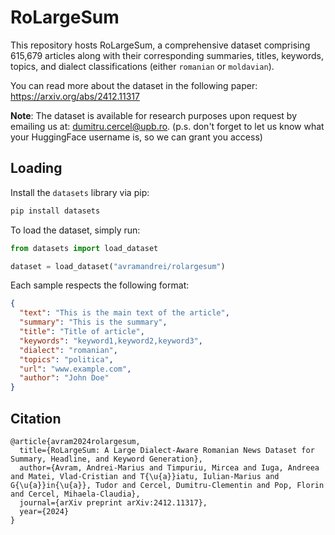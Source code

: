 # RoLargeSum

This repository hosts RoLargeSum, a comprehensive dataset comprising 615,679 articles along with their corresponding summaries, titles, keywords, topics, and dialect classifications (either `romanian` or `moldavian`).

You can read more about the dataset in the following paper: https://arxiv.org/abs/2412.11317

**Note**: The dataset is available for research purposes upon request by emailing us at: dumitru.cercel@upb.ro. (p.s. don't forget to let us know what your HuggingFace username is, so we can grant you access)

## Loading

Install the `datasets` library via pip:

```bash
pip install datasets
```

To load the dataset, simply run:

```Python
from datasets import load_dataset

dataset = load_dataset("avramandrei/rolargesum")
```

Each sample respects the following format:
```json
{
  "text": "This is the main text of the article",
  "summary": "This is the summary",
  "title": "Title of article",
  "keywords": "keyword1,keyword2,keyword3",
  "dialect": "romanian",
  "topics": "politica",
  "url": "www.example.com",
  "author": "John Doe"
}
``` 

## Citation
```
@article{avram2024rolargesum,
  title={RoLargeSum: A Large Dialect-Aware Romanian News Dataset for Summary, Headline, and Keyword Generation},
  author={Avram, Andrei-Marius and Timpuriu, Mircea and Iuga, Andreea and Matei, Vlad-Cristian and T{\u{a}}iatu, Iulian-Marius and G{\u{a}}in{\u{a}}, Tudor and Cercel, Dumitru-Clementin and Pop, Florin and Cercel, Mihaela-Claudia},
  journal={arXiv preprint arXiv:2412.11317},
  year={2024}
}
```
